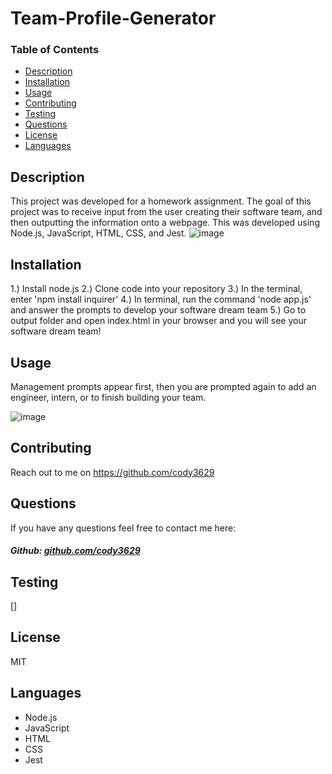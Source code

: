 # Team-Profile-Generator

### Table of Contents

- [Description](#description)
- [Installation](#installation)
- [Usage](#usage)
- [Contributing](#contributing)
- [Testing](#testing)
- [Questions](#questions)
- [License](#license)
- [Languages](#languages)

## Description

This project was developed for a homework assignment. The goal of this project was to receive input from the user creating their software team, and then outputting the information onto a webpage. This was developed using Node.js, JavaScript, HTML, CSS, and Jest.
![image](https://user-images.githubusercontent.com/92649046/149640269-4b26408f-fe19-4820-9bbe-2db72dc26f72.png)



## Installation

1.) Install node.js 
2.) Clone code into your repository 
3.) In the terminal, enter 'npm install inquirer' 
4.) In terminal, run the command 'node app.js' and answer the prompts to develop your software dream team 
5.) Go to output folder and open index.html in your browser and you will see your software dream team!

## Usage

Management prompts appear first, then you are prompted again to add an engineer, intern, or to finish building your team.

![image](https://user-images.githubusercontent.com/92649046/149639985-2175cfb4-3519-49ee-bd64-79439b5398ca.png)


## Contributing

Reach out to me on https://github.com/cody3629

## Questions

If you have any questions feel free to contact me here:

 ##### Github: [github.com/cody3629](https://github.com/cody3629)

## Testing

[]

## License

MIT

## Languages
* Node.js
* JavaScript
* HTML
* CSS
* Jest
